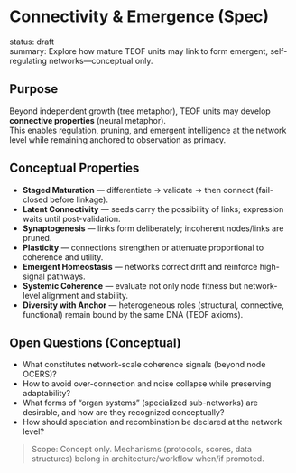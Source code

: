 # Connectivity & Emergence (Spec)

status: draft  
summary: Explore how mature TEOF units may link to form emergent, self-regulating networks—conceptual only.

## Purpose
Beyond independent growth (tree metaphor), TEOF units may develop **connective properties** (neural metaphor).  
This enables regulation, pruning, and emergent intelligence at the network level while remaining anchored to observation as primacy.

## Conceptual Properties
- **Staged Maturation** — differentiate → validate → then connect (fail-closed before linkage).
- **Latent Connectivity** — seeds carry the possibility of links; expression waits until post-validation.
- **Synaptogenesis** — links form deliberately; incoherent nodes/links are pruned.
- **Plasticity** — connections strengthen or attenuate proportional to coherence and utility.
- **Emergent Homeostasis** — networks correct drift and reinforce high-signal pathways.
- **Systemic Coherence** — evaluate not only node fitness but network-level alignment and stability.
- **Diversity with Anchor** — heterogeneous roles (structural, connective, functional) remain bound by the same DNA (TEOF axioms).

## Open Questions (Conceptual)
- What constitutes network-scale coherence signals (beyond node OCERS)?
- How to avoid over-connection and noise collapse while preserving adaptability?
- What forms of “organ systems” (specialized sub-networks) are desirable, and how are they recognized conceptually?
- How should speciation and recombination be declared at the network level?

> Scope: Concept only. Mechanisms (protocols, scores, data structures) belong in architecture/workflow when/if promoted.

